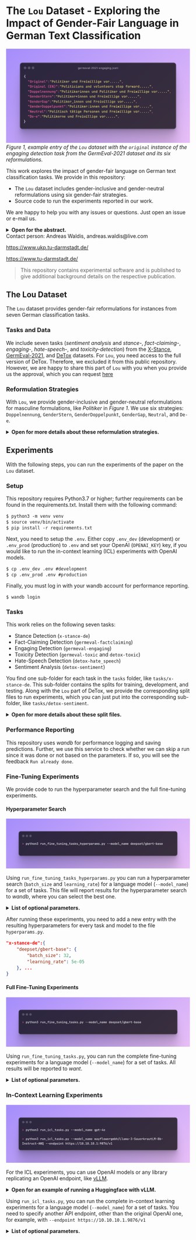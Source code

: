 # The `Lou` Dataset - Exploring the Impact of Gender-Fair Language in German Text Classification

![example](example_entry.png)
*Figure 1, example entry of the `Lou` dataset with the `original` instance of the engaging detection task from the GermEval-2021 dataset and its six reformulations.*

This work explores the impact of gender-fair language on German text classification tasks.
We provide in this repository:
* The `Lou` dataset includes gender-inclusive and gender-neutral reformulations using six gender-fair strategies.
* Source code to run the experiments reported in our work.

We are happy to help you with any issues or questions. Just open an issue or e-mail us.


<details>
<summary>
<strong>Open for the abstract.</strong>
</summary>

> Gender-fair language, an evolving linguistic variation in German, fosters inclusion by addressing all genders or using neutral forms. However, there is a notable lack of resources to assess the impact of this language shift on language models (LMs) might not been trained on examples of this variation. Addressing this gap, we present Lou, the first dataset providing high-quality reformulations for German text classification covering seven tasks, like stance detection and toxicity classification. We evaluate 16 mono- and multi-lingual LMs and find substantial label flips, reduced prediction certainty, and significantly altered attention patterns. However, existing evaluations remain valid, as LM rankings are consistent across original and reformulated instances. Our study provides initial insights into the impact of gender-fair language on classification for German. However, these findings are likely transferable to other languages, as we found consistent patterns in multi-lingual and English LMs.
</details>
Contact person: Andreas Waldis, andreas.waldis@live.com

https://www.ukp.tu-darmstadt.de/

https://www.tu-darmstadt.de/




> This repository contains experimental software and is published to give additional background details on the respective publication.


## The Lou Dataset

The `Lou` dataset provides gender-fair reformulations for instances from seven German classification tasks.

### Tasks and Data
We include seven tasks (*sentiment analysis* and *stance-*, *fact-claiming-*, *engaging-*, *hate-speech-*, and *toxicity-detection*) from the [X-Stance](https://huggingface.co/datasets/ZurichNLP/x_stance), [GermEval-2021](https://germeval2021toxic.github.io/SharedTask/), and [DeTox](https://github.com/hdaSprachtechnologie/detox) datasets.
For `Lou`, you need access to the full version of DeTox.
Therefore, we excluded it from this public repository.
However, we are happy to share this part of `Lou` with you when you provide us the approval, which you can request [here](https://github.com/hdaSprachtechnologie/detox)

### Reformulation Strategies
With `Lou`, we provide gender-inclusive and gender-neutral reformulations for masculine formulations, like *Politiker* in *Figure 1*.
We use six strategies: `Doppelnennung`, `GenderStern`, `GenderDoppelpunkt`, `GenderGap`, `Neutral`, and `De-e`.

<details>
<summary>
<strong>Open for more details about these reformulation strategies.</strong>
</summary>

* **Binary Gender Inclusion** (`Doppelnennung`) explicitly mentions the feminine and masculine but ignores others like agender.
  For example, *Politiker* (politician.MASC.PL) is transformed into *Politikerinnen und Politiker* (*politician.FEM.PL and politician.MASC.PL*).
* **All Gender Inclusion** explicitly addresses every gender, including agender, non-binary, or demi-gender, using a gender gap character pronounced with a small pause.
  We consider three commonly used strategies with different gender characters: `GenderStern` (\*), `GenderDoppelpunkt` (:), and  `GenderGap` (_).
  For example, *Politiker* (politician.MASC.PL) is turned into *Politiker*innen*, *Politiker:innen*, or *Politiker_innen* (*politician.FEM.MASC.NEUT.PL*).
* **Gender Neutralization** avoids naming a particular gender. For this strategy (`Neutral`), we use neutral terms like *ärztliche Fachperson* (*medical professional*).
* **Neosystem** (`De-e`) is a well-specified system that emerged from a significant [community-driven effort](https://geschlechtsneutral.net).
  This strategy uses a fourth gender, including new pronouns, articles, and suffixes to avoid naming a particular gender.
  For example, *Politiker* (*politician.MASC.PL*) is changed to *Politikerne* (*politician.FEM.MASC.NEUT.PL*).
</details>

## Experiments
With the following steps, you can run the experiments of the paper on the `Lou` dataset.

### Setup
This repository requires Python3.7 or higher; further requirements can be found in the requirements.txt.
Install them with the following command:

```
$ python3 -m venv venv
$ source venv/bin/activate
$ pip install -r requirements.txt
```

Next, you need to setup the `.env`.
Either copy `.env_dev` (development) or `.env_prod` (production) to `.env` and set your OpenAI (`OPENAI_KEY`) key, if you would like to run the in-context learning (ICL) experiments with OpenAI models.

```
$ cp .env_dev .env #development
$ cp .env_prod .env #production
```

Finally, you must log in with your wandb account for performance reporting.

```
$ wandb login
```


### Tasks

This work relies on the following seven tasks:
*  Stance Detection (`x-stance-de`)
*  Fact-Claiming Detection (`germeval-factclaiming`)
*  Engaging Detection (`germeval-engaging`)
*  Toxicity Detection (`germeval-toxic` and `detox-toxic`)
*  Hate-Speech Detection (`detox-hate_speech`)
*  Sentiment Analysis (`detox-sentiment`)

You find one sub-folder for each task in the `tasks` folder, like `tasks/x-stance-de`.
This sub-folder contains the splits for training, development, and testing.
Along with the `Lou` part of DeTox, we provide the corresponding split files to run experiments, which you can just put into the corresponding sub-folder, like `tasks/detox-sentiment`.

<details>
<summary>
<strong>Open for more details about these split files.</strong>
</summary>

* `train.jsonl` includes the original training instances without any reformulation.
* `dev.jsonl` includes the original development instances without any reformulation.
* `test_original.jsonl` includes the original test instances with masculine formulations.
* `test_{STRATEGY}.jsonl` includes the reformulated test instances following a specific strategy.

</details>


### Performance Reporting

This repository uses *wandb* for performance logging and saving predictions.
Further, we use this service to check whether we can skip a run since it was done or not based on the parameters.
If so, you will see the feedback `Run already done`.

### Fine-Tuning Experiments
We provide code to run the hyperparameter search and the full fine-tuning experiments.

#### Hyperparameter Search

![hyper](hyperparams.png)

Using `run_fine_tuning_tasks_hyperparams.py` you can run a hyperparameter search (`batch_size` and `learning_rate`) for a language model (`--model_name`) for a set of tasks.
This file will report results for the hyperparameter search to *wandb*, where you can select the best one.
<details>
<summary>
<strong>List of optional parameters.</strong>
</summary>

* `--tasks`, a specific set of tasks otherwise, all tasks are considered, for example, `x-stance-de,germeval-engaging`
* `--seeds`, a list of seeds to evaluate every hyperparameter pair (`batch_size` and `learning_rate`), default `0,1,2`
* `--batch_sizes`, a list of batch sizes to evaluate, default `8,16,32`
* `--learning_rates`, a list of learning rates to evaluate, default `0.00005,0.00002,0.00001`
</details>

After running these experiments, you need to add a new entry with the resulting hyperparameters for every task and model to the file `hyperparams.py`.

```json
"x-stance-de":{
    "deepset/gbert-base": {
        "batch_size": 32,
        "learning_rate": 5e-05
    }, ...
}
```



#### Full Fine-Tuning Experiments

![fine_tuning](fine_tuning.png)

Using `run_fine_tuning_tasks.py`, you can run the complete fine-tuning experiments for a language model (`--model_name`) for a set of tasks.
All results will be reported to *want*.
<details>
<summary>
<strong>List of optional parameters.</strong>
</summary>

* `--tasks`, a specific set of tasks otherwise, all tasks are considered, for example `x-stance-de,germeval-engaging`
* `--seeds`, a list of seeds to evaluate every hyperparameter pair (`batch_size` and `learning_rate`), default `0,1,2,3,4,5,6,7,8,9`
</details>

### In-Context Learning Experiments

![icl](icl.png)

For the ICL experiments, you can use OpenAI models or any library replicating an OpenAI endpoint, like [vLLM](https://github.com/vllm-project/vllm).

<details>
<summary>
<strong>Open for an example of running a Huggingface with vLLM.</strong>
</summary>

```bash
docker run --gpus \"device=0\" \
    -v /home/cache/vllm-cache:/root/.cache/huggingface \
    --env "HUGGING_FACE_HUB_TOKEN=<secret>" \
    -p 9876:9876 \
    --ipc=host \
    vllm/vllm-openai:latest \
    --model mayflowergmbh/Llama-3-SauerkrautLM-8b-Instruct-AWQ \
    --served-model-name mayflowergmbh/Llama-3-SauerkrautLM-8b-Instruct-AWQ \
    --quantization awq \
    --gpu-memory-utilization 0.7 \
    --port 9876
```
</details>

Using `run_icl_tasks.py`, you can run the complete in-context learning experiments for a language model (`--model_name`) for a set of tasks.
You need to specify another API endpoint, other than the original OpenAI one, for example, with `--endpoint https://10.10.10.1.9876/v1`
<details>
<summary>
<strong>List of optional parameters.</strong>
</summary>

* `--tasks`, a specific set of tasks otherwise, all tasks are considered, for example, `x-stance-de,germeval-engaging`
* `--ks`, a list of number of few-shot examples to evaluate, 0=zero-shot, 1=one-shot, 2=two-shot, and so on, default `0,1,2,3,4,5,6,7,8,9`
* `--seeds`, a list of seeds to run for few-shot setting, default `0,1,2,3,4,5,6,7,8,9`
* `--template_indices`, a list of prompting template to evaluate, default `0,1,2,3`
</details>